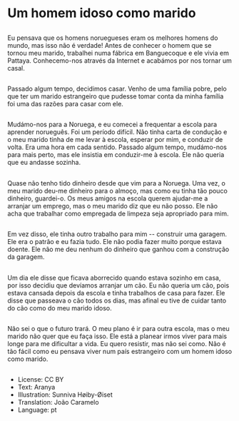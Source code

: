 # Um homem idoso como marido

##
Eu pensava que os homens noruegueses eram os melhores homens do mundo, mas isso não é verdade! Antes de conhecer o homem que se tornou meu marido, trabalhei numa fábrica em Banguecoque e ele vivia em Pattaya. Conhecemo-nos através da Internet e acabámos por nos tornar um casal.

##
Passado algum tempo, decidimos casar. Venho de uma família pobre, pelo que ter um marido estrangeiro que pudesse tomar conta da minha família foi uma das razões para casar com ele.

##
Mudámo-nos para a Noruega, e eu comecei a frequentar a escola para aprender norueguês. Foi um período difícil. Não tinha carta de condução e o meu marido tinha de me levar à escola, esperar por mim, e conduzir de volta. Era uma hora em cada sentido. Passado algum tempo, mudámo-nos para mais perto, mas ele insistia em conduzir-me à escola. Ele não queria que eu andasse sozinha.

##
Quase não tenho tido dinheiro desde que vim para a Noruega. Uma vez, o meu marido deu-me dinheiro para o almoço, mas como eu tinha tão pouco dinheiro, guardei-o. Os meus amigos na escola querem ajudar-me a arranjar um emprego, mas o meu marido diz que eu não posso. Ele não acha que trabalhar como empregada de limpeza seja apropriado para mim.

##
Em vez disso, ele tinha outro trabalho para mim -- construir uma garagem. Ele era o patrão e eu fazia tudo. Ele não podia fazer muito porque estava doente. Ele não me deu nenhum do dinheiro que ganhou com a construção da garagem.

##
Um dia ele disse que ficava aborrecido quando estava sozinho em casa, por isso decidiu que devíamos arranjar um cão. Eu não queria um cão, pois estava cansada depois da escola e tinha trabalhos de casa para fazer. Ele disse que passeava o cão todos os dias, mas afinal eu tive de cuidar tanto do cão como do meu marido idoso.

##
Não sei o que o futuro trará. O meu plano é ir para outra escola, mas o meu marido não quer que eu faça isso. Ele está a planear irmos viver para mais longe para me dificultar a vida. Eu quero resistir, mas não sei como. Não é tão fácil como eu pensava viver num país estrangeiro com um homem idoso como marido.

##
* License: CC BY
* Text: Aranya
* Illustration: Sunniva Høiby-Øiset
* Translation: João Caramelo
* Language: pt

